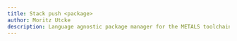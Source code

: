 ```yaml
---
title: Stack push <package>
author: Moritz Utcke
description: Language agnostic package manager for the METALS toolchain
---
```


